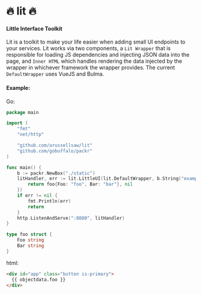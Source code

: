 # 🔥 lit 🔥

#### Little Interface Toolkit

Lit is a toolkit to make your life easier when adding small UI endpoints to your services.
Lit works via two components, a `Lit Wrapper` that is responsible for loading JS dependencies
and injecting JSON data into the page, and `Inner HTML` which handles rendering the data injected by
the wrapper in whichever framework the wrapper provides. The current `DefaultWrapper` uses VueJS and Bulma.

#### Example:

Go:
```go
package main

import (
	"fmt"
	"net/http"

	"github.com/arussellsaw/lit"
	"github.com/gobuffalo/packr"
)

func main() {
	b := packr.NewBox("./static")
	litHandler, err := lit.LittleUI(lit.DefaultWrapper, b.String("example.html"), func(r *http.Request) (interface{}, error) {
		return foo{Foo: "foo", Bar: "bar"}, nil
	})
	if err != nil {
		fmt.Println(err)
		return
	}
	http.ListenAndServe(":8080", litHandler)
}

type foo struct {
	Foo string
	Bar string
}
```

html:
```html
<div id="app" class="button is-primary">
  {{ objectdata.foo }}
</div>
```
